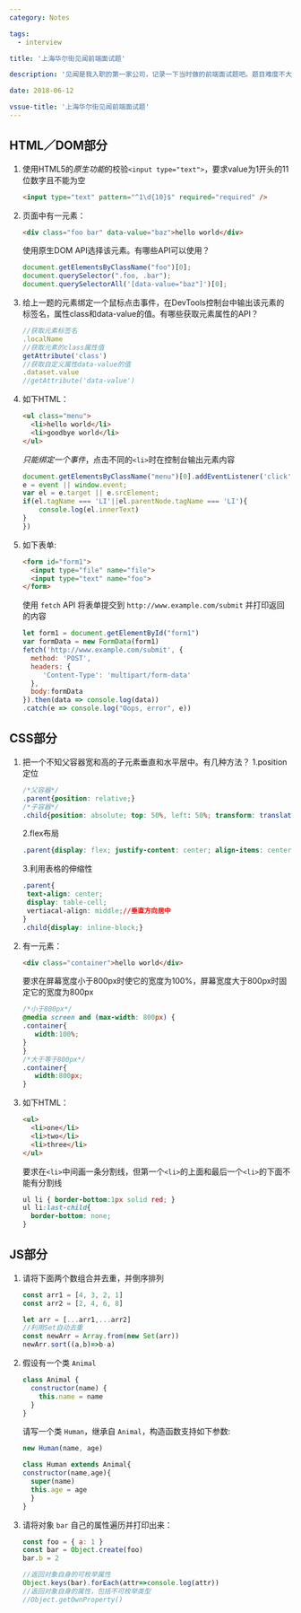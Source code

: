 ```yaml
---
category: Notes

tags: 
  - interview

title: '上海华尔街见闻前端面试题'

description: '见闻是我入职的第一家公司，记录一下当时做的前端面试题吧。题目难度不大,但对基础知识考查比较全面。'

date: 2018-06-12

vssue-title: '上海华尔街见闻前端面试题'
---
```


<!-- more -->

## HTML／DOM部分

1. 使用HTML5的*原生功能*的校验`<input type="text">`，要求value为1开头的11位数字且不能为空

   ```html
   <input type="text" pattern="^1\d{10}$" required="required" />
   ```

2. 页面中有一元素：

   ```html
   <div class="foo bar" data-value="baz">hello world</div>
   ```

   使用原生DOM API选择该元素。有哪些API可以使用？

   ```js
   document.getElementsByClassName("foo")[0];
   document.querySelector(".foo, .bar");
   document.querySelectorAll('[data-value="baz"]')[0];
   ```

3. 给上一题的元素绑定一个鼠标点击事件，在DevTools控制台中输出该元素的标签名，属性class和data-value的值。有哪些获取元素属性的API？

   ```javascript
   //获取元素标签名
   .localName
   //获取元素的class属性值
   getAttribute('class')
   //获取自定义属性data-value的值
   .dataset.value
   //getAttribute('data-value')
   ```

4. 如下HTML：

   ```html
   <ul class="menu">
     <li>hello world</li>
     <li>goodbye world</li>
   </ul>
   ```

   *只能绑定一个事件*，点击不同的`<li>`时在控制台输出元素内容

   ```javascript
   document.getElementsByClassName("menu")[0].addEventListener('click',function(event){
   e = event || window.event;
   var el = e.target || e.srcElement;
   if(el.tagName === 'LI'||el.parentNode.tagName === 'LI'){
       console.log(el.innerText)
   }
   })
   ```

5. 如下表单:

   ```html
   <form id="form1">
     <input type="file" name="file">
     <input type="text" name="foo">
   </form>
   ```

   使用 `fetch` API 将表单提交到 `http://www.example.com/submit` 并打印返回的内容

   ```javascript
   let form1 = document.getElementById("form1")
   var formData = new FormData(form1)
   fetch('http://www.example.com/submit', {
     method: 'POST',
     headers: {
        'Content-Type': 'multipart/form-data'
     },                                                                          
     body:formData
   }).then(data => console.log(data))
   .catch(e => console.log("Oops, error", e))
   ```

## CSS部分

1. 把一个不知父容器宽和高的子元素垂直和水平居中。有几种方法？
   1.position定位

   ```css
   /*父容器*/
   .parent{position: relative;} 
   /*子容器*/
   .child{position: absolute; top: 50%, left: 50%; transform: translate(-50%, -50%); }
   ```

   2.flex布局

   ```css
   .parent{display: flex; justify-content: center; align-items: center;}
   ```

   3.利用表格的伸缩性

   ```css
   .parent{
    text-align: center; 
    display: table-cell;
    vertiacal-align: middle;//垂直方向居中
   } 
   .child{display: inline-block;}
   ```

2. 有一元素：

   ```html
   <div class="container">hello world</div>
   ```

   要求在屏幕宽度小于800px时使它的宽度为100%，屏幕宽度大于800px时固定它的宽度为800px

   ```css
   /*小于800px*/
   @media screen and (max-width: 800px) {
   .container{
      width:100%;
   }
   }
   /*大于等于800px*/
   .container{
      width:800px;
   }
   ```

3. 如下HTML：

   ```html
   <ul>
     <li>one</li>
     <li>two</li>
     <li>three</li>
   </ul>
   ```

   要求在`<li>`中间画一条分割线，但第一个`<li>`的上面和最后一个`<li>`的下面不能有分割线

   ```css
   ul li { border-bottom:1px solid red; }
   ul li:last-child{
     border-bottom: none;
   }
   ```

## JS部分

1. 请将下面两个数组合并去重，并倒序排列

   ```javascript
   const arr1 = [4, 3, 2, 1]
   const arr2 = [2, 4, 6, 8]
   ```

   ```javascript
   let arr = [...arr1,...arr2]
   //利用Set自动去重
   const newArr = Array.from(new Set(arr))
   newArr.sort((a,b)=>b-a)
   ```

2. 假设有一个类 `Animal`

   ```javascript
   class Animal {
     constructor(name) {
       this.name = name
     }
   }
   ```

   请写一个类 `Human`，继承自 `Animal`，构造函数支持如下参数:

   ```javascript
   new Human(name, age)
   ```

   ```javascript
   class Human extends Animal{
   constructor(name,age){
     super(name)
     this.age = age
     }
   }
   ```

3. 请将对象 `bar` 自己的属性遍历并打印出来：

   ```js
   const foo = { a: 1 }
   const bar = Object.create(foo)
   bar.b = 2
   ```

   ```js
   //返回对象自身的可枚举属性
   Object.keys(bar).forEach(attr=>console.log(attr))
   //返回对象自身的属性，包括不可枚举类型
   //Object.getOwnProperty()
   ```